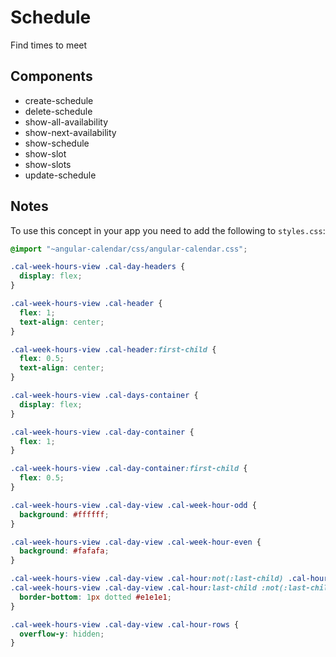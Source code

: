 # Schedule

Find times to meet

## Components

- create-schedule
- delete-schedule
- show-all-availability
- show-next-availability
- show-schedule
- show-slot
- show-slots
- update-schedule

## Notes

To use this concept in your app you need to add the following
to `styles.css`:

```css
@import "~angular-calendar/css/angular-calendar.css";

.cal-week-hours-view .cal-day-headers {
  display: flex;
}

.cal-week-hours-view .cal-header {
  flex: 1;
  text-align: center;
}

.cal-week-hours-view .cal-header:first-child {
  flex: 0.5;
  text-align: center;
}

.cal-week-hours-view .cal-days-container {
  display: flex;
}

.cal-week-hours-view .cal-day-container {
  flex: 1;
}

.cal-week-hours-view .cal-day-container:first-child {
  flex: 0.5;
}

.cal-week-hours-view .cal-day-view .cal-week-hour-odd {
  background: #ffffff;
}

.cal-week-hours-view .cal-day-view .cal-week-hour-even {
  background: #fafafa;
}

.cal-week-hours-view .cal-day-view .cal-hour:not(:last-child) .cal-hour-segment,
.cal-week-hours-view .cal-day-view .cal-hour:last-child :not(:last-child) .cal-hour-segment {
  border-bottom: 1px dotted #e1e1e1;
}

.cal-week-hours-view .cal-day-view .cal-hour-rows {
  overflow-y: hidden;
}
```
